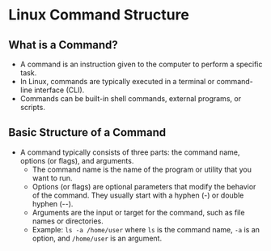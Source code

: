 # Linux Command Structure

## What is a Command?

- A command is an instruction given to the computer to perform a specific task.
- In Linux, commands are typically executed in a terminal or command-line interface (CLI).
- Commands can be built-in shell commands, external programs, or scripts.

## Basic Structure of a Command

- A command typically consists of three parts: the command name, options (or flags), and arguments.
  - The command name is the name of the program or utility that you want to run.
  - Options (or flags) are optional parameters that modify the behavior of the command. They usually start with a hyphen (-) or double hyphen (--).
  - Arguments are the input or target for the command, such as file names or directories.
  - Example: `ls -a /home/user` where `ls` is the command name, `-a` is an option, and `/home/user` is an argument.

